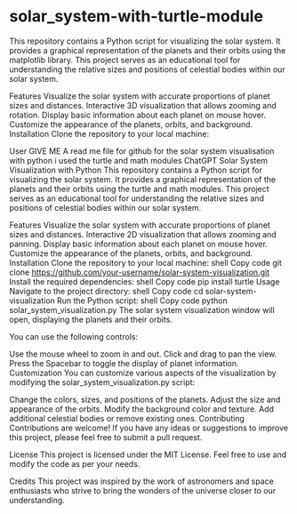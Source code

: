 # solar_system-with-turtle-module

This repository contains a Python script for visualizing the solar system. It provides a graphical representation of the planets and their orbits using the matplotlib library. This project serves as an educational tool for understanding the relative sizes and positions of celestial bodies within our solar system.

Features
Visualize the solar system with accurate proportions of planet sizes and distances.
Interactive 3D visualization that allows zooming and rotation.
Display basic information about each planet on mouse hover.
Customize the appearance of the planets, orbits, and background.
Installation
Clone the repository to your local machine:




User
GIVE ME A read me file for github for the solar system visualisation with python i used the turtle and math modules
ChatGPT
Solar System Visualization with Python
This repository contains a Python script for visualizing the solar system. It provides a graphical representation of the planets and their orbits using the turtle and math modules. This project serves as an educational tool for understanding the relative sizes and positions of celestial bodies within our solar system.

Features
Visualize the solar system with accurate proportions of planet sizes and distances.
Interactive 2D visualization that allows zooming and panning.
Display basic information about each planet on mouse hover.
Customize the appearance of the planets, orbits, and background.
Installation
Clone the repository to your local machine:
shell
Copy code
git clone https://github.com/your-username/solar-system-visualization.git
Install the required dependencies:
shell
Copy code
pip install turtle
Usage
Navigate to the project directory:
shell
Copy code
cd solar-system-visualization
Run the Python script:
shell
Copy code
python solar_system_visualization.py
The solar system visualization window will open, displaying the planets and their orbits.

You can use the following controls:

Use the mouse wheel to zoom in and out.
Click and drag to pan the view.
Press the Spacebar to toggle the display of planet information.
Customization
You can customize various aspects of the visualization by modifying the solar_system_visualization.py script:

Change the colors, sizes, and positions of the planets.
Adjust the size and appearance of the orbits.
Modify the background color and texture.
Add additional celestial bodies or remove existing ones.
Contributing
Contributions are welcome! If you have any ideas or suggestions to improve this project, please feel free to submit a pull request.

License
This project is licensed under the MIT License. Feel free to use and modify the code as per your needs.

Credits
This project was inspired by the work of astronomers and space enthusiasts who strive to bring the wonders of the universe closer to our understanding.
